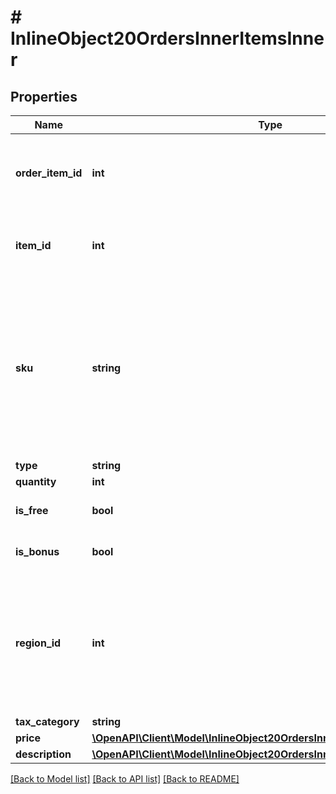 # # InlineObject20OrdersInnerItemsInner

## Properties

Name | Type | Description | Notes
------------ | ------------- | ------------- | -------------
**order_item_id** | **int** | Item ID in the order. It is generated by Xsolla during the order creation. | [optional]
**item_id** | **int** | Item ID. It is generated by Xsolla when creating an item. | [optional]
**sku** | **string** | Item ID specified during its creation. The SKU may contain only lowercase and uppercase Latin alphanumeric characters, periods, dashes, and underscores. | [optional]
**type** | **string** | Type of item. | [optional]
**quantity** | **int** | Item quantity. | [optional]
**is_free** | **bool** | Whether the item is free. | [optional] [default to false]
**is_bonus** | **bool** | Whether the item is a bonus. | [optional]
**region_id** | **int** | ID of the region where the item is available. Refer to the [documentation](https://developers.xsolla.com/doc/shop-builder/features/regional-restrictions/) for more information about regional sales restrictions. | [optional]
**tax_category** | **string** | Tax category. | [optional]
**price** | [**\OpenAPI\Client\Model\InlineObject20OrdersInnerItemsInnerPrice**](InlineObject20OrdersInnerItemsInnerPrice.md) |  | [optional]
**description** | [**\OpenAPI\Client\Model\InlineObject20OrdersInnerItemsInnerDescription**](InlineObject20OrdersInnerItemsInnerDescription.md) |  | [optional]

[[Back to Model list]](../../README.md#models) [[Back to API list]](../../README.md#endpoints) [[Back to README]](../../README.md)
